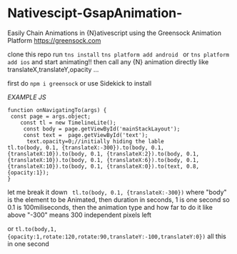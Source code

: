 # Nativescipt-GsapAnimation-
Easily Chain Animations in {N}ativescript
using the Greensock Animation Platform https://greensock.com


clone this repo run `tns install`
`tns platform add android `
or `tns platform add ios`
and start animating!!
then call any {N} animation directly like  translateX,translateY,opacity ...


first do `npm i greensock`
or use Sidekick to install 


*EXAMPLE  JS*
````const tl = require('greensock');
function onNavigatingTo(args) {
 const page = args.object;
    const tl = new TimelineLite();
     const body = page.getViewById('mainStackLayout');
     const text =  page.getViewById('text');
      text.opacity=0;//initially hiding the lable
tl.to(body, 0.1, {translateX:-300}).to(body, 0.1, {translateX:10}).to(body, 0.1, {translateX:2}).to(body, 0.1, {translateX:10}).to(body, 0.1, {translateX:6}).to(body, 0.1, {translateX:10}).to(body, 0.1, {translateX:0}).to(text, 0.8, {opacity:1});
}
````
let me break it down
` tl.to(body, 0.1, {translateX:-300})`
 where "body" is the element to be Animated, then duration in seconds, 1 is one second so 0.1 is 100miliseconds, then the animation type
 and how far to do it like above "-300" means 300 independent pixels left
 
 or `tl.to(body,1,{opacity:1,rotate:120,rotate:90,translateY:-100,translateY:0})` all this in one second
